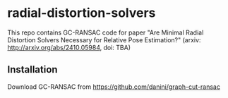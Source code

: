 # radial-distortion-solvers

This repo contains GC-RANSAC code for paper "Are Minimal Radial Distortion Solvers Necessary for Relative Pose Estimation?" (arxiv: http://arxiv.org/abs/2410.05984, doi: TBA)

## Installation

Download GC-RANSAC from https://github.com/danini/graph-cut-ransac
